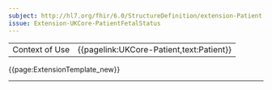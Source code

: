 ```yaml
---
subject: http://hl7.org/fhir/6.0/StructureDefinition/extension-Patient.fetalStatus
issue: Extension-UKCore-PatientFetalStatus
---
```


<table id="addToTranspose">
<tr><td>Context of Use</td>
<td>{{pagelink:UKCore-Patient,text:Patient}}</td>
</tr>

</table>


{{page:ExtensionTemplate_new}}
</div>

---

